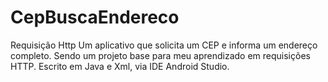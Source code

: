 # CepBuscaEndereco
Requisição Http
Um aplicativo que solicita um CEP e informa um endereço completo.
Sendo um projeto base para meu aprendizado em requisições HTTP. 
Escrito em Java e Xml, via IDE Android Studio. 
